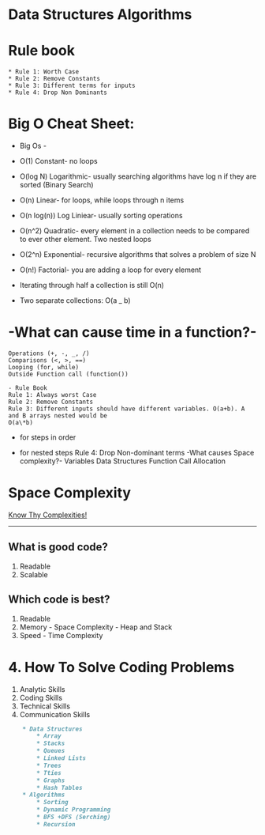 # Data Structures Algorithms

# Rule book

    * Rule 1: Worth Case
    * Rule 2: Remove Constants
    * Rule 3: Different terms for inputs
    * Rule 4: Drop Non Dominants

# Big O Cheat Sheet:

-   Big Os -

*   O(1) Constant- no loops
*   O(log N) Logarithmic- usually searching algorithms have log n if they are sorted (Binary Search)
*   O(n) Linear- for loops, while loops through n items
*   O(n log(n)) Log Liniear- usually sorting operations
*   O(n^2) Quadratic- every element in a collection needs to be compared to ever other element. Two
    nested loops
*   O(2^n) Exponential- recursive algorithms that solves a problem of size N
*   O(n!) Factorial- you are adding a loop for every element

*   Iterating through half a collection is still O(n)
*   Two separate collections: O(a \_ b)

# -What can cause time in a function?-

    Operations (+, -, _, /)
    Comparisons (<, >, ==)
    Looping (for, while)
    Outside Function call (function())

    - Rule Book
    Rule 1: Always worst Case
    Rule 2: Remove Constants
    Rule 3: Different inputs should have different variables. O(a+b). A and B arrays nested would be
    O(a\*b)

-   for steps in order

-   for nested steps
    Rule 4: Drop Non-dominant terms
    -What causes Space complexity?-
    Variables
    Data Structures
    Function Call
    Allocation

# Space Complexity

[Know Thy Complexities!](https://www.bigocheatsheet.com/)

---

## What is good code?

1. Readable
2. Scalable

## Which code is best?

1. Readable
2. Memory - Space Complexity - Heap and Stack
3. Speed - Time Complexity

# 4. How To Solve Coding Problems

1. Analytic Skills
2. Coding Skills
3. Technical Skills
4. Communication Skills

```Markdown
    * Data Structures
        * Array
        * Stacks
        * Queues
        * Linked Lists
        * Trees
        * Tties
        * Graphs
        * Hash Tables
    * Algorithms
        * Sorting
        * Dynamic Programming
        * BFS +DFS (Serching)
        * Recursion
```
